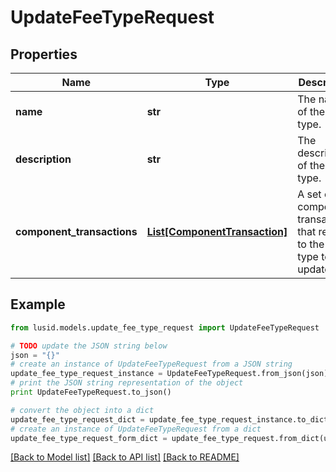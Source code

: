 # UpdateFeeTypeRequest


## Properties
Name | Type | Description | Notes
------------ | ------------- | ------------- | -------------
**name** | **str** | The name of the fee type. | 
**description** | **str** | The description of the fee type. | [optional] 
**component_transactions** | [**List[ComponentTransaction]**](ComponentTransaction.md) | A set of component transactions that relate to the fee type to be updated. | 

## Example

```python
from lusid.models.update_fee_type_request import UpdateFeeTypeRequest

# TODO update the JSON string below
json = "{}"
# create an instance of UpdateFeeTypeRequest from a JSON string
update_fee_type_request_instance = UpdateFeeTypeRequest.from_json(json)
# print the JSON string representation of the object
print UpdateFeeTypeRequest.to_json()

# convert the object into a dict
update_fee_type_request_dict = update_fee_type_request_instance.to_dict()
# create an instance of UpdateFeeTypeRequest from a dict
update_fee_type_request_form_dict = update_fee_type_request.from_dict(update_fee_type_request_dict)
```
[[Back to Model list]](../README.md#documentation-for-models) [[Back to API list]](../README.md#documentation-for-api-endpoints) [[Back to README]](../README.md)


